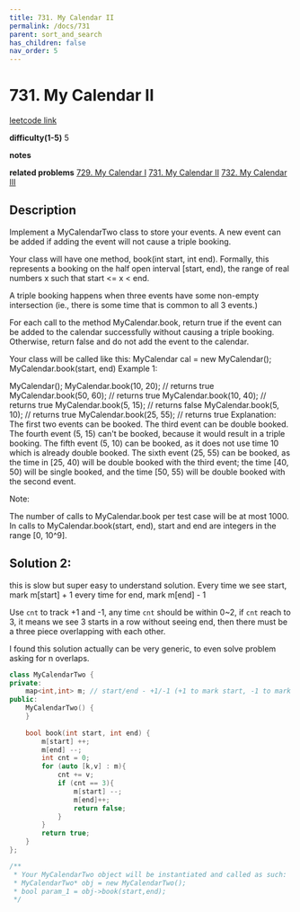 ```yaml
---
title: 731. My Calendar II
permalink: /docs/731
parent: sort_and_search
has_children: false
nav_order: 5
---
```

# 731. My Calendar II
[leetcode link](https://leetcode.com/problems/my-calendar-ii/)

**difficulty(1-5)** 
5

**notes**   

**related problems**
[729. My Calendar I](/docs/729)
[731. My Calendar II](/docs/731)
[732. My Calendar III](/docs/732)

## Description
Implement a MyCalendarTwo class to store your events. A new event can be added if adding the event will not cause a triple booking.

Your class will have one method, book(int start, int end). Formally, this represents a booking on the half open interval [start, end), the range of real numbers x such that start <= x < end.

A triple booking happens when three events have some non-empty intersection (ie., there is some time that is common to all 3 events.)

For each call to the method MyCalendar.book, return true if the event can be added to the calendar successfully without causing a triple booking. Otherwise, return false and do not add the event to the calendar.

Your class will be called like this: MyCalendar cal = new MyCalendar(); MyCalendar.book(start, end)
Example 1:

MyCalendar();
MyCalendar.book(10, 20); // returns true
MyCalendar.book(50, 60); // returns true
MyCalendar.book(10, 40); // returns true
MyCalendar.book(5, 15); // returns false
MyCalendar.book(5, 10); // returns true
MyCalendar.book(25, 55); // returns true
Explanation: 
The first two events can be booked.  The third event can be double booked.
The fourth event (5, 15) can't be booked, because it would result in a triple booking.
The fifth event (5, 10) can be booked, as it does not use time 10 which is already double booked.
The sixth event (25, 55) can be booked, as the time in [25, 40) will be double booked with the third event;
the time [40, 50) will be single booked, and the time [50, 55) will be double booked with the second event.
 

Note:

The number of calls to MyCalendar.book per test case will be at most 1000.
In calls to MyCalendar.book(start, end), start and end are integers in the range [0, 10^9].
 

## Solution 2:
this is slow but super easy to understand solution. 
Every time we see start, mark m[start] + 1
every time for end, mark m[end] - 1

Use `cnt` to track +1 and -1, any time `cnt` should be within 0~2, if `cnt` reach to 3, 
it means we see 3 starts in a row without seeing end, then there must be a three piece overlapping with each other. 

I found this solution actually can be very generic, to even solve problem asking for n overlaps. 

```c++
class MyCalendarTwo {
private:
    map<int,int> m; // start/end - +1/-1 (+1 to mark start, -1 to mark end)
public:
    MyCalendarTwo() {
    }
    
    bool book(int start, int end) {
        m[start] ++;
        m[end] --;
        int cnt = 0;
        for (auto [k,v] : m){
            cnt += v;
            if (cnt == 3){
                m[start] --;
                m[end]++;
                return false;
            }
        }
        return true;
    }
};

/**
 * Your MyCalendarTwo object will be instantiated and called as such:
 * MyCalendarTwo* obj = new MyCalendarTwo();
 * bool param_1 = obj->book(start,end);
 */
```


<!-- 
Default label
{: .label }

Blue label
{: .label .label-blue }

Stable
{: .label .label-green }

New release
{: .label .label-purple }

Coming soon
{: .label .label-yellow }

Deprecated
{: .label .label-red } -->
